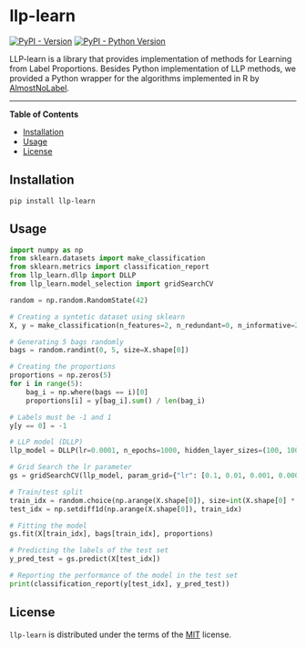 # llp-learn

[![PyPI - Version](https://img.shields.io/pypi/v/llp-learn.svg)](https://pypi.org/project/llp-learn)
[![PyPI - Python Version](https://img.shields.io/pypi/pyversions/llp-learn.svg)](https://pypi.org/project/llp-learn)

LLP-learn is a library that provides implementation of methods for Learning from Label Proportions. Besides Python implementation of LLP methods, we provided a Python wrapper for the algorithms implemented in R by [AlmostNoLabel](https://github.com/giorgiop/almostnolabel).

-----

**Table of Contents**

- [Installation](#installation)
- [Usage](#usage)
- [License](#license)

## Installation

```console
pip install llp-learn
```

## Usage
```py
import numpy as np
from sklearn.datasets import make_classification
from sklearn.metrics import classification_report
from llp_learn.dllp import DLLP
from llp_learn.model_selection import gridSearchCV

random = np.random.RandomState(42)

# Creating a syntetic dataset using sklearn
X, y = make_classification(n_features=2, n_redundant=0, n_informative=2, n_clusters_per_class=1, n_samples=1000, random_state=42)

# Generating 5 bags randomly
bags = random.randint(0, 5, size=X.shape[0])

# Creating the proportions
proportions = np.zeros(5)
for i in range(5):
    bag_i = np.where(bags == i)[0]
    proportions[i] = y[bag_i].sum() / len(bag_i)

# Labels must be -1 and 1
y[y == 0] = -1

# LLP model (DLLP)
llp_model = DLLP(lr=0.0001, n_epochs=1000, hidden_layer_sizes=(100, 100))

# Grid Search the lr parameter
gs = gridSearchCV(llp_model, param_grid={"lr": [0.1, 0.01, 0.001, 0.0001]}, cv=5, validation_size=0.5, n_jobs=-1, random_state=42)

# Train/test split
train_idx = random.choice(np.arange(X.shape[0]), size=int(X.shape[0] * 0.8), replace=False)
test_idx = np.setdiff1d(np.arange(X.shape[0]), train_idx)

# Fitting the model
gs.fit(X[train_idx], bags[train_idx], proportions)

# Predicting the labels of the test set
y_pred_test = gs.predict(X[test_idx])

# Reporting the performance of the model in the test set
print(classification_report(y[test_idx], y_pred_test))
```

## License

`llp-learn` is distributed under the terms of the [MIT](https://spdx.org/licenses/MIT.html) license.
